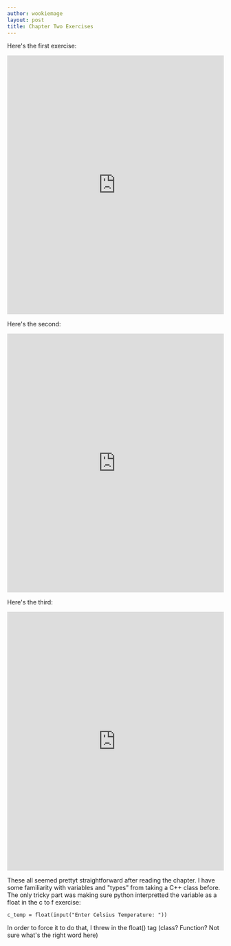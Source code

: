 ```yaml
---
author: wookiemage
layout: post
title: Chapter Two Exercises
---
```

  Here's the first exercise:
  <iframe src="https://trinket.io/embed/python/eb122223a5" width="100%" height="600" frameborder="0" marginwidth="0" marginheight="0" allowfullscreen></iframe>
  
  Here's the second:
  <iframe src="https://trinket.io/embed/python/0a1afc5560" width="100%" height="600" frameborder="0" marginwidth="0" marginheight="0" allowfullscreen></iframe>
  
  Here's the third:
  <iframe src="https://trinket.io/embed/python/7af3836cf0" width="100%" height="600" frameborder="0" marginwidth="0" marginheight="0" allowfullscreen></iframe>
  
  These all seemed prettyt straightforward after reading the chapter. I have some familiarity with variables and "types" from taking a C++ class before.
  The only tricky part was making sure python interpretted the variable as a float in the c to f exercise:
  ```
  c_temp = float(input("Enter Celsius Temperature: "))
  ```
  In order to force it to do that, I threw in the float() tag (class? Function? Not sure what's the right word here)
